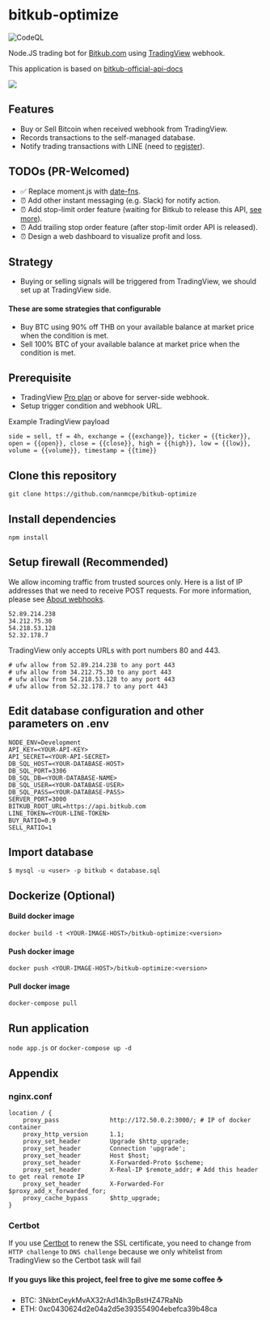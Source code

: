 # bitkub-optimize
![CodeQL](https://github.com/nanmcpe/bitkub-optimize/workflows/CodeQL/badge.svg)

Node.JS trading bot for [Bitkub.com](https://bitkub.com) using [TradingView](https://tradingview.com) webhook.

This application is based on [bitkub-official-api-docs](https://github.com/bitkub/bitkub-official-api-docs)

![](https://smartadvicefordumbmillennials.com/wp-content/uploads/2017/10/wolf_of_wall_street_money.gif)


## Features
- Buy or Sell Bitcoin when received webhook from TradingView.
- Records transactions to the self-managed database.
- Notify trading transactions with LINE (need to [register](https://notify-bot.line.me/)).

## TODOs (PR-Welcomed)
- ✅  Replace moment.js with [date-fns](https://github.com/date-fns/date-fns).
- ⏰  Add other instant messaging (e.g. Slack) for notify action.
- ⏰  Add stop-limit order feature (waiting for Bitkub to release this API, [see more](https://github.com/bitkub/bitkub-official-api-docs/issues/24)).
- ⏰  Add trailing stop order feature (after stop-limit order API is released).
- ⏰  Design a web dashboard to visualize profit and loss.

## Strategy
- Buying or selling signals will be triggered from TradingView, we should set up at TradingView side. 
#### These are some strategies that configurable
- Buy BTC using 90% off THB on your available balance at market price when the condition is met.
- Sell 100% BTC of your available balance at market price when the condition is met.

## Prerequisite
- TradingView [Pro plan](https://www.tradingview.com/gopro/?share_your_love=ThanwaJindarattana) or above for server-side webhook.
- Setup trigger condition and webhook URL.

Example TradingView payload
```
side = sell, tf = 4h, exchange = {{exchange}}, ticker = {{ticker}}, open = {{open}}, close = {{close}}, high = {{high}}, low = {{low}}, volume = {{volume}}, timestamp = {{time}}
```

## Clone this repository
`git clone https://github.com/nanmcpe/bitkub-optimize`

## Install dependencies
`npm install`

## Setup firewall (Recommended)
We allow incoming traffic from trusted sources only.
Here is a list of IP addresses that we need to receive POST requests.
For more information, please see [About webhooks](https://www.tradingview.com/chart/?solution=43000529348).
```
52.89.214.238
34.212.75.30
54.218.53.128
52.32.178.7
```
TradingView only accepts URLs with port numbers 80 and 443.

```
# ufw allow from 52.89.214.238 to any port 443
# ufw allow from 34.212.75.30 to any port 443
# ufw allow from 54.218.53.128 to any port 443
# ufw allow from 52.32.178.7 to any port 443
```

## Edit database configuration and other parameters on .env
```
NODE_ENV=Development
API_KEY=<YOUR-API-KEY>
API_SECRET=<YOUR-API-SECRET>
DB_SQL_HOST=<YOUR-DATABASE-HOST>
DB_SQL_PORT=3306
DB_SQL_DB=<YOUR-DATABASE-NAME>
DB_SQL_USER=<YOUR-DATABASE-USER>
DB_SQL_PASS=<YOUR-DATABASE-PASS>
SERVER_PORT=3000
BITKUB_ROOT_URL=https://api.bitkub.com
LINE_TOKEN=<YOUR-LINE-TOKEN>
BUY_RATIO=0.9
SELL_RATIO=1
```

## Import database
`$ mysql -u <user> -p bitkub < database.sql`

## Dockerize (Optional)
#### Build docker image
`docker build -t <YOUR-IMAGE-HOST>/bitkub-optimize:<version>`

#### Push docker image
`docker push <YOUR-IMAGE-HOST>/bitkub-optimize:<version>`

#### Pull docker image
`docker-compose pull`

## Run application
`node app.js` or `docker-compose up -d`

## Appendix
### nginx.conf
```
location / {
    proxy_pass              http://172.50.0.2:3000/; # IP of docker container
    proxy_http_version      1.1;
    proxy_set_header        Upgrade $http_upgrade;
    proxy_set_header        Connection 'upgrade';
    proxy_set_header        Host $host;
    proxy_set_header        X-Forwarded-Proto $scheme;
    proxy_set_header        X-Real-IP $remote_addr; # Add this header to get real remote IP
    proxy_set_header        X-Forwarded-For $proxy_add_x_forwarded_for;
    proxy_cache_bypass      $http_upgrade;
}
```
### Certbot
If you use [Certbot](https://certbot.eff.org/) to renew the SSL certificate, you need to change from `HTTP challenge` to `DNS challenge` because we only whitelist from TradingView so the Certbot task will fail

#### If you guys like this project, feel free to give me some coffee ☕️
- BTC: 3NkbtCeykMvAX32rAd14h3pBstHZ47RaNb
- ETH: 0xc0430624d2e04a2d5e393554904ebefca39b48ca
